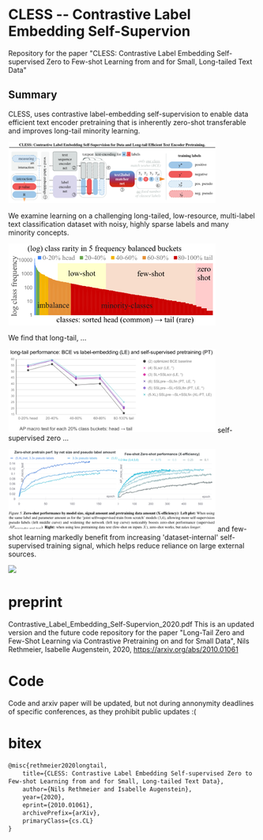 # CLESS -- Contrastive Label Embedding Self-Supervion
Repository for the paper "CLESS: Contrastive Label Embedding Self-supervised Zero to Few-shot Learning from and for Small, Long-tailed Text Data" 

## Summary
CLESS, uses contrastive label-embedding self-supervision to enable data efficient text encoder pretraining that is inherently zero-shot transferable and improves long-tail minority learning.
<p align="left"><img src="CLESS_Model.png" width="420">


We examine learning on a challenging long-tailed, low-resource, multi-label text classification dataset with noisy, highly sparse labels and many minority concepts. 
<p align="left"><img src="Long_tail.png" width="420">

We find that long-tail, ...
<p align="left"><img src="longtail_performance.png" width="420">
self-supervised zero ...
<p align="left"><img src="Zero_shot.png" width="420">
and few-shot learning markedly benefit from increasing 'dataset-internal' self-supervised training signal, which helps reduce reliance on large external sources.
<p align="left"><img src="Few_tail.png" width="420">

# preprint 
Contrastive_Label_Embedding_Self-Supervion_2020.pdf
This is an updated version and the future code repository for the paper "Long-Tail Zero and Few-Shot Learning via Contrastive Pretraining on and for Small Data", Nils Rethmeier, Isabelle Augenstein, 2020, https://arxiv.org/abs/2010.01061


# Code
Code and arxiv paper will be updated, but not during annonymity deadlines of specific conferences, as they prohibit public updates :(

# bitex
```
@misc{rethmeier2020longtail,
    title={CLESS: Contrastive Label Embedding Self-supervised Zero to Few-shot Learning from and for Small, Long-tailed Text Data},
    author={Nils Rethmeier and Isabelle Augenstein},
    year={2020},
    eprint={2010.01061},
    archivePrefix={arXiv},
    primaryClass={cs.CL}
}
```

